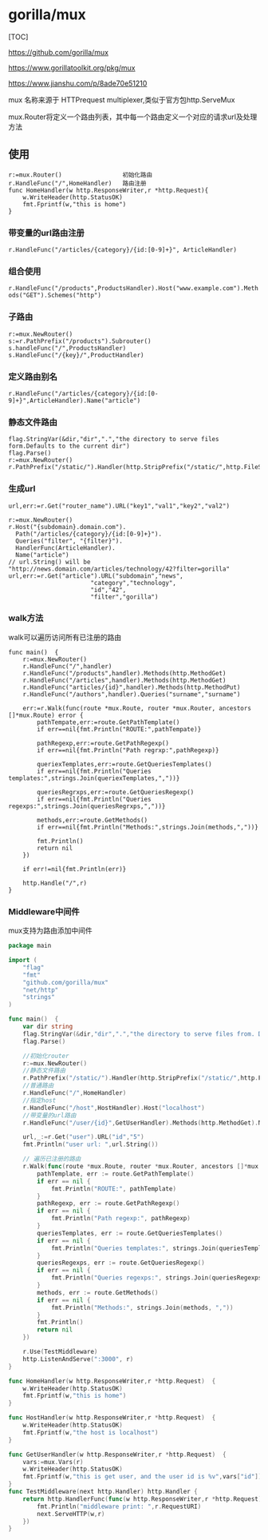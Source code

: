 # gorilla/mux

[TOC]

https://github.com/gorilla/mux

https://www.gorillatoolkit.org/pkg/mux


https://www.jianshu.com/p/8ade70e51210

mux 名称来源于 HTTPrequest multiplexer,类似于官方包http.ServeMux

mux.Router将定义一个路由列表，其中每一个路由定义一个对应的请求url及处理方法

## 使用
```
r:=mux.Router()                 初始化路由
r.HandleFunc("/",HomeHandler)   路由注册
func HomeHandler(w http.ResponseWriter,r *http.Request){
    w.WriteHeader(http.StatusOK)
    fmt.Fprintf(w,"this is home")
}
```
### 带变量的url路由注册
```r.HandleFunc("/articles/{category}/{id:[0-9]+}", ArticleHandler)```

### 组合使用
```r.HandleFunc("/products",ProductsHandler).Host("www.example.com").Methods("GET").Schemes("http")```

### 子路由
```
r:=mux.NewRouter()
s:=r.PathPrefix("/products").Subrouter()
s.handleFunc("/",ProductsHandler)
s.HandleFunc("/{key}/",ProductHandler)
```

### 定义路由别名
```r.HandleFunc("/articles/{category}/{id:[0-9]+}",ArticleHandler).Name("article")```

### 静态文件路由
```
flag.StringVar(&dir,"dir",".","the directory to serve files form.Defaults to the current dir")
flag.Parse()
r:=mux.NewRouter()
r.PathPrefix("/static/").Handler(http.StripPrefix("/static/",http.FileServer(http.Dir(dir))))
```

### 生成url
```
url,err:=r.Get("router_name").URL("key1","val1","key2","val2")
```

```
r:=mux.NewRouter()
r.Host("{subdomain}.domain.com").
  Path("/articles/{category}/{id:[0-9]+}").
  Queries("filter", "{filter}").
  HandlerFunc(ArticleHandler).
  Name("article")
// url.String() will be "http://news.domain.com/articles/technology/42?filter=gorilla"
url,err:=r.Get("article").URL("subdomain","news",
                       "category","technology",
                       "id","42",
                       "filter","gorilla")
```

### walk方法
walk可以遍历访问所有已注册的路由
```
func main()  {
	r:=mux.NewRouter()
	r.HandleFunc("/",handler)
	r.HandleFunc("/products",handler).Methods(http.MethodGet)
	r.HandleFunc("/articles",handler).Methods(http.MethodGet)
	r.HandleFunc("articles/{id}",handler).Methods(http.MethodPut)
	r.HandleFunc("/authors",handler).Queries("surname","surname")

	err:=r.Walk(func(route *mux.Route, router *mux.Router, ancestors []*mux.Route) error {
		pathTempate,err:=route.GetPathTemplate()
		if err==nil{fmt.Println("ROUTE:",pathTempate)}

		pathRegexp,err:=route.GetPathRegexp()
		if err==nil{fmt.Println("Path regrxp:",pathRegexp)}

		queriexTemplates,err:=route.GetQueriesTemplates()
		if err==nil{fmt.Println("Queries templates:",strings.Join(queriexTemplates,","))}

		queriesRegrxps,err:=route.GetQueriesRegexp()
		if err==nil{fmt.Println("Queries regexps:",strings.Join(queriesRegrxps,","))}

		methods,err:=route.GetMethods()
		if err==nil{fmt.Println("Methods:",strings.Join(methods,","))}

		fmt.Println()
		return nil
	})

	if err!=nil{fmt.Println(err)}

	http.Handle("/",r)
}
```
### Middleware中间件
mux支持为路由添加中间件


```go
package main

import (
	"flag"
	"fmt"
	"github.com/gorilla/mux"
	"net/http"
	"strings"
)

func main()  {
	var dir string
	flag.StringVar(&dir,"dir",".","the directory to serve files from. Defaults to the current dir")
	flag.Parse()

	//初始化router
	r:=mux.NewRouter()
	//静态文件路由
	r.PathPrefix("/static/").Handler(http.StripPrefix("/static/",http.FileServer(http.Dir(dir))))
	//普通路由
	r.HandleFunc("/",HomeHandler)
	//指定host
	r.HandleFunc("/host",HostHandler).Host("localhost")
	//带变量的url路由
	r.HandleFunc("/user/{id}",GetUserHandler).Methods(http.MethodGet).Name("user")

	url,_:=r.Get("user").URL("id","5")
	fmt.Println("user url: ",url.String())

	// 遍历已注册的路由
	r.Walk(func(route *mux.Route, router *mux.Router, ancestors []*mux.Route) error {
		pathTemplate, err := route.GetPathTemplate()
		if err == nil {
			fmt.Println("ROUTE:", pathTemplate)
		}
		pathRegexp, err := route.GetPathRegexp()
		if err == nil {
			fmt.Println("Path regexp:", pathRegexp)
		}
		queriesTemplates, err := route.GetQueriesTemplates()
		if err == nil {
			fmt.Println("Queries templates:", strings.Join(queriesTemplates, ","))
		}
		queriesRegexps, err := route.GetQueriesRegexp()
		if err == nil {
			fmt.Println("Queries regexps:", strings.Join(queriesRegexps, ","))
		}
		methods, err := route.GetMethods()
		if err == nil {
			fmt.Println("Methods:", strings.Join(methods, ","))
		}
		fmt.Println()
		return nil
	})

	r.Use(TestMiddleware)
	http.ListenAndServe(":3000", r)
}

func HomeHandler(w http.ResponseWriter,r *http.Request)  {
	w.WriteHeader(http.StatusOK)
	fmt.Fprintf(w,"this is home")
}

func HostHandler(w http.ResponseWriter,r *http.Request)  {
	w.WriteHeader(http.StatusOK)
	fmt.Fprintf(w,"the host is localhost")
}

func GetUserHandler(w http.ResponseWriter,r *http.Request)  {
	vars:=mux.Vars(r)
	w.WriteHeader(http.StatusOK)
	fmt.Fprintf(w,"this is get user, and the user id is %v",vars["id"])
}
func TestMiddleware(next http.Handler) http.Handler {
	return http.HandlerFunc(func(w http.ResponseWriter,r *http.Request) {
		fmt.Println("middleware print: ",r.RequestURI)
		next.ServeHTTP(w,r)
	})
}
```
